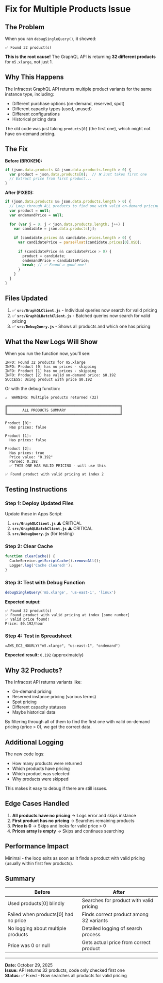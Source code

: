 # Fix for Multiple Products Issue

## The Problem

When you ran `debugSingleQuery()`, it showed:
```
✅ Found 32 product(s)
```

**This is the root cause!** The GraphQL API is returning **32 different products** for `m5.xlarge`, not just 1.

## Why This Happens

The Infracost GraphQL API returns multiple product variants for the same instance type, including:
- Different purchase options (on-demand, reserved, spot)
- Different capacity types (used, unused)  
- Different configurations
- Historical pricing data

The old code was just taking `products[0]` (the first one), which might not have on-demand pricing.

## The Fix

**Before (BROKEN):**
```javascript
if (json.data.products && json.data.products.length > 0) {
  var product = json.data.products[0];  // ❌ Just takes first one
  // Extract price from first product...
}
```

**After (FIXED):**
```javascript
if (json.data.products && json.data.products.length > 0) {
  // Loop through ALL products to find one with valid on-demand pricing
  var product = null;
  var ondemandPrice = null;
  
  for (var j = 0; j < json.data.products.length; j++) {
    var candidate = json.data.products[j];
    
    if (candidate.prices && candidate.prices.length > 0) {
      var candidatePrice = parseFloat(candidate.prices[0].USD);
      
      if (candidatePrice && candidatePrice > 0) {
        product = candidate;
        ondemandPrice = candidatePrice;
        break; // ✅ Found a good one!
      }
    }
  }
}
```

## Files Updated

1. ✅ **`src/GraphQLClient.js`** - Individual queries now search for valid pricing
2. ✅ **`src/GraphQLBatchClient.js`** - Batched queries now search for valid pricing
3. ✅ **`src/DebugQuery.js`** - Shows all products and which one has pricing

## What the New Logs Will Show

When you run the function now, you'll see:
```
INFO: Found 32 products for m5.xlarge
INFO: Product [0] has no prices - skipping
INFO: Product [1] has no prices - skipping
INFO: Product [2] has valid on-demand price: $0.192
SUCCESS: Using product with price $0.192
```

Or with the debug function:
```
⚠️  WARNING: Multiple products returned (32)

╔════════════════════════════════════════════════════╗
║       ALL PRODUCTS SUMMARY                         ║
╚════════════════════════════════════════════════════╝

Product [0]:
  Has prices: false

Product [1]:
  Has prices: false

Product [2]:
  Has prices: true
  Price value: "0.192"
  Parsed: 0.192
  ✅ THIS ONE HAS VALID PRICING - will use this

✅ Found product with valid pricing at index 2
```

## Testing Instructions

### Step 1: Deploy Updated Files

Update these in Apps Script:
1. **`src/GraphQLClient.js`** ⚠️ CRITICAL
2. **`src/GraphQLBatchClient.js`** ⚠️ CRITICAL
3. **`src/DebugQuery.js`** (for testing)

### Step 2: Clear Cache

```javascript
function clearCache() {
  CacheService.getScriptCache().removeAll();
  Logger.log('Cache cleared!');
}
```

### Step 3: Test with Debug Function

```javascript
debugSingleQuery('m5.xlarge', 'us-east-1', 'linux')
```

**Expected output:**
```
✅ Found 32 product(s)
✅ Found product with valid pricing at index [some number]
✅ Valid price found!
Price: $0.192/hour
```

### Step 4: Test in Spreadsheet

```
=AWS_EC2_HOURLY("m5.xlarge", "us-east-1", "ondemand")
```

**Expected result:** `0.192` (approximately)

## Why 32 Products?

The Infracost API returns variants like:
- On-demand pricing
- Reserved instance pricing (various terms)
- Spot pricing
- Different capacity statuses
- Maybe historical data

By filtering through all of them to find the first one with valid on-demand pricing (price > 0), we get the correct data.

## Additional Logging

The new code logs:
- How many products were returned
- Which products have pricing
- Which product was selected
- Why products were skipped

This makes it easy to debug if there are still issues.

## Edge Cases Handled

1. **All products have no pricing** → Logs error and skips instance
2. **First product has no pricing** → Searches remaining products
3. **Price is 0** → Skips and looks for valid price > 0
4. **Prices array is empty** → Skips and continues searching

## Performance Impact

Minimal - the loop exits as soon as it finds a product with valid pricing (usually within first few products).

## Summary

| Before | After |
|--------|-------|
| Used products[0] blindly | Searches for product with valid pricing |
| Failed when products[0] had no price | Finds correct product among 32 variants |
| No logging about multiple products | Detailed logging of search process |
| Price was 0 or null | Gets actual price from correct product |

---

**Date:** October 29, 2025  
**Issue:** API returns 32 products, code only checked first one  
**Status:** ✅ Fixed - Now searches all products for valid pricing

